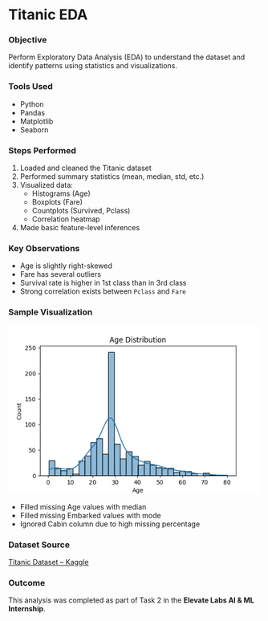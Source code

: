 # Titanic EDA
### Objective
Perform Exploratory Data Analysis (EDA) to understand the dataset and identify patterns using statistics and visualizations.

### Tools Used
- Python
- Pandas
- Matplotlib
- Seaborn

### Steps Performed
1. Loaded and cleaned the Titanic dataset
2. Performed summary statistics (mean, median, std, etc.)
3. Visualized data:
   - Histograms (Age)
   - Boxplots (Fare)
   - Countplots (Survived, Pclass)
   - Correlation heatmap
4. Made basic feature-level inferences

### Key Observations
- Age is slightly right-skewed
- Fare has several outliers
- Survival rate is higher in 1st class than in 3rd class
- Strong correlation exists between `Pclass` and `Fare`

### Sample Visualization

![Age Distribution](Figure_1.png)



- Filled missing Age values with median
- Filled missing Embarked values with mode
- Ignored Cabin column due to high missing percentage



### Dataset Source
[Titanic Dataset – Kaggle](https://www.kaggle.com/datasets/yasserh/titanic-dataset)

### Outcome
This analysis was completed as part of Task 2 in the **Elevate Labs AI & ML Internship**.
